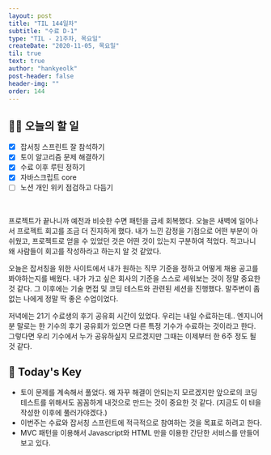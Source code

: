 ```yaml
---
layout: post
title: "TIL 144일차"
subtitle: "수료 D-1"
type: "TIL - 21주차, 목요일"
createDate: "2020-11-05, 목요일"
til: true
text: true
author: "hankyeolk"
post-header: false
header-img: ""
order: 144
---
```


## 📅🍁 오늘의 할 일

- [x] 잡서칭 스프린트 잘 참석하기 <br/>
- [x] 토이 알고리즘 문제 해결하기 <br/>
- [x] 수료 이후 루틴 정하기<br/>
- [x] 자바스크립트 core<br/>
- [ ] 노션 개인 위키 점검하고 다듬기<br/>

<br/>

프로젝트가 끝나니까 예전과 비슷한 수면 패턴을 금세 회복했다. 오늘은 새벽에 일어나서 프로젝트 회고를 조금 더 진지하게 했다. 내가 느낀 감정을 기점으로 어떤 부분이 아쉬웠고, 프로젝트로 얻을 수 있었던 것은 어떤 것이 있는지 구분하여 적었다. 적고나니 왜 사람들이 회고를 작성하라고 하는지 알 것 같았다. <br />

오늘은 잡서칭을 위한 사이트에서 내가 원하는 직무 기준을 정하고 어떻게 채용 공고를 봐야하는지를 배웠다. 내가 가고 싶은 회사의 기준을 스스로 세워보는 것이 정말 중요한 것 같다. 그 이후에는 기술 면접 및 코딩 테스트와 관련된 세션을 진행했다. 말주변이 좀 없는 나에게 정말 딱 좋은 수업이었다. <br />

저녁에는 21기 수료생의 후기 공유회 시간이 있었다. 우리는 내일 수료하는데.. 엔지니어분 말로는 한 기수의 후기 공유회가 있으면 다른 특정 기수가 수료하는 것이라고 한다. 그렇다면 우리 기수에서 누가 공유하실지 모르겠지만 그때는 이제부터 한 6주 정도 될 것 같다. <br />

## 🦄 Today's Key

- 토이 문제를 계속해서 풀었다. 왜 자꾸 해결이 안되는지 모르겠지만 앞으로의 코딩테스트를 위해서도 꼼꼼하게 내것으로 만드는 것이 중요한 것 같다. (지금도 이 til을 작성한 이후에 풀러가야겠다.)
- 이번주는 수료와 잡서칭 스프린트에 적극적으로 참여하는 것을 목표로 하려고 한다.
- MVC 패턴을 이용해서 Javascript와 HTML 만을 이용한 간단한 서비스를 만들어보고 있다.

